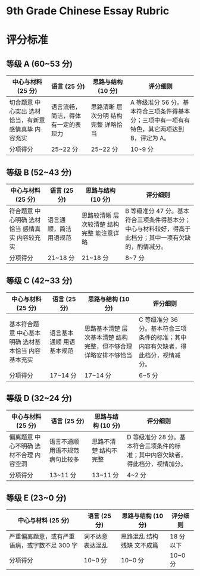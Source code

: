 # 9th Grade Chinese Essay Rubric

# 评分标准

## 等级 A (60\~53 分)

| 中心与材料 (25 分)                                   | 语言 (25 分)                        | 思路与结构 (10 分)                  | 评分细则                                                                                     |
|------------------------------------------------------|-------------------------------------|-------------------------------------|----------------------------------------------------------------------------------------------|
| 切合题意 中心突出 选材恰当，有新意 感情真挚 内容充实 | 语言流畅，简洁，得体 有一定的表现力 | 思路清晰 层次分明 结构完整 详略恰当 | A 等级准分 56 分。基本符合三项条件得基本分；三项中有一项有有特色，其它两项达到 B，评定为 A。 |
| 分项得分                                             | 25\~22 分                           | 25\~22 分                           | 10\~9 分                                                                                     |

## 等级 B (52\~43 分)

| 中心与材料 (25 分)                             | 语言 (25 分)            | 思路与结构 (10 分)                        | 评分细则                                                                                               |
|------------------------------------------------|-------------------------|-------------------------------------------|--------------------------------------------------------------------------------------------------------|
| 符合题意 中心明确 选材恰当 感情真实 内容较充实 | 语言通顺，简洁 用语规范 | 思路较清晰 层次较清楚 结构完整 能注意详略 | B 等级准分 47 分。基本符合三项条件得基本分；中心与材料较好，得高于此档分；其中一项有欠缺的，酌情减分。 |
| 分项得分                                       | 21\~18 分               | 21\~18 分                                 | 8\~7 分                                                                                                |

## 等级 C (42\~33 分)

| 中心与材料 (25 分)                                  | 语言 (25 分)              | 思路与结构 (10 分)                                              | 评分细则                                                                         |
|-----------------------------------------------------|---------------------------|-----------------------------------------------------------------|----------------------------------------------------------------------------------|
| 基本符合题意 中心基本明确 选材基本恰当 内容基本充实 | 语言基本通顺 用语基本规范 | 思路基本清楚 层次基本清楚 结构完整，但不够合理 详略安排不够恰当 | C 等级准分 36 分。基本符合三项条件的标准；其中内容有欠缺者，得此档分，视情减分。 |
| 分项得分                                            | 17\~14 分                 | 17\~14 分                                                       | 6\~5 分                                                                          |

## 等级 D (32\~24 分)

| 中心与材料 (25 分)                      | 语言 (25 分)                     | 思路与结构 (10 分)    | 评分细则                                                                       |
|-----------------------------------------|----------------------------------|-----------------------|--------------------------------------------------------------------------------|
| 偏离题意 中心不明确 选材不合理 内容空洞 | 语言不通顺 用语不规范 病句比较多 | 思路不清楚 结构不完整 | D 等级准分 28 分。基本符合三项条件的标准；其中内容欠缺者，得此档分，视情加分。 |
| 分项得分                                | 13\~11 分                        | 13\~11 分             | 4\~2 分                                                                        |

## 等级 E (23\~0 分)

| 中心与材料 (25 分)                            | 语言 (25 分)      | 思路与结构 (10 分)         | 评分细则  |
|-----------------------------------------------|-------------------|----------------------------|-----------|
| 严重偏离题意，或有严重语病，或字数不足 300 字 | 词不达意 表达混乱 | 思路混乱 结构残缺 文不成篇 | 18 分以下 |
| 分项得分                                      | 10\~0 分          | 10\~0 分                   | 10\~0 分  |
